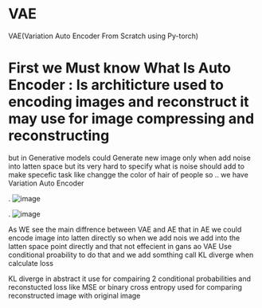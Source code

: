 



# VAE 
VAE(Variation Auto Encoder From Scratch using Py-torch)

# First we Must know What Is Auto Encoder  : Is architicture used to encoding images and reconstruct it may use for image compressing and reconstructing 
but in Generative models could Generate new image only when add
noise into latten space but its very hard to specify what is noise should add to make specefic task like changge the color of hair of people so ..
we have Variation Auto Encoder

. ![image](https://github.com/Eng-Abdelrahman-Mostafa-Mohamed/VAE/assets/116603423/fbb4e9e2-2131-4ce7-9aa2-148b2fa77e1b)

. ![image](https://github.com/Eng-Abdelrahman-Mostafa-Mohamed/VAE/assets/116603423/3b191749-7c28-495a-a306-ee39af913ff8)

As WE see the main diffrence between VAE and AE that in AE we could encode image into latten directly so when we add nois we add into the latten space point directly and that not effecient in gans
ao VAE Use conditional proability to do that and we add somthing call KL diverge when calculate loss 

KL diverge in abstract it use for compairing 2 conditional probabilities and reconstucted loss like MSE or binary cross entropy used for comparing reconstructed image with original image 
